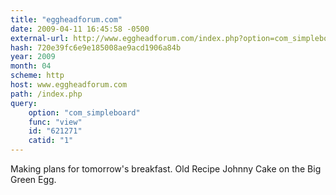 ```yaml
---
title: "eggheadforum.com"
date: 2009-04-11 16:45:58 -0500
external-url: http://www.eggheadforum.com/index.php?option=com_simpleboard&func=view&id=621271&catid=1
hash: 720e39fc6e9e185008ae9acd1906a84b
year: 2009
month: 04
scheme: http
host: www.eggheadforum.com
path: /index.php
query:
    option: "com_simpleboard"
    func: "view"
    id: "621271"
    catid: "1"
---
```


Making plans for tomorrow's breakfast. Old Recipe Johnny Cake on the Big Green Egg. 
